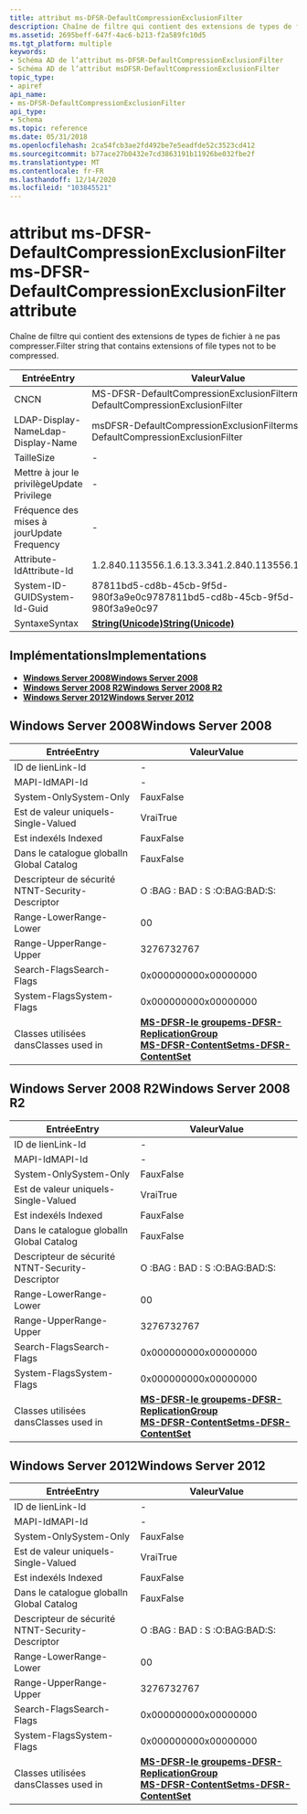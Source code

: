 ```yaml
---
title: attribut ms-DFSR-DefaultCompressionExclusionFilter
description: Chaîne de filtre qui contient des extensions de types de fichier à ne pas compresser.
ms.assetid: 2695beff-647f-4ac6-b213-f2a589fc10d5
ms.tgt_platform: multiple
keywords:
- Schéma AD de l’attribut ms-DFSR-DefaultCompressionExclusionFilter
- Schéma AD de l’attribut msDFSR-DefaultCompressionExclusionFilter
topic_type:
- apiref
api_name:
- ms-DFSR-DefaultCompressionExclusionFilter
api_type:
- Schema
ms.topic: reference
ms.date: 05/31/2018
ms.openlocfilehash: 2ca54fcb3ae2fd492be7e5eadfde52c3523cd412
ms.sourcegitcommit: b77ace27b0432e7cd3863191b11926be032fbe2f
ms.translationtype: MT
ms.contentlocale: fr-FR
ms.lasthandoff: 12/14/2020
ms.locfileid: "103845521"
---
```

# <a name="ms-dfsr-defaultcompressionexclusionfilter-attribute"></a><span data-ttu-id="7e6f9-105">attribut ms-DFSR-DefaultCompressionExclusionFilter</span><span class="sxs-lookup"><span data-stu-id="7e6f9-105">ms-DFSR-DefaultCompressionExclusionFilter attribute</span></span>

<span data-ttu-id="7e6f9-106">Chaîne de filtre qui contient des extensions de types de fichier à ne pas compresser.</span><span class="sxs-lookup"><span data-stu-id="7e6f9-106">Filter string that contains extensions of file types not to be compressed.</span></span>



| <span data-ttu-id="7e6f9-107">Entrée</span><span class="sxs-lookup"><span data-stu-id="7e6f9-107">Entry</span></span> | <span data-ttu-id="7e6f9-108">Valeur</span><span class="sxs-lookup"><span data-stu-id="7e6f9-108">Value</span></span> |
|-------------------|---------------------------------------------|
| <span data-ttu-id="7e6f9-109">CN</span><span class="sxs-lookup"><span data-stu-id="7e6f9-109">CN</span></span>                | <span data-ttu-id="7e6f9-110">MS-DFSR-DefaultCompressionExclusionFilter</span><span class="sxs-lookup"><span data-stu-id="7e6f9-110">ms-DFSR-DefaultCompressionExclusionFilter</span></span>   |
| <span data-ttu-id="7e6f9-111">LDAP-Display-Name</span><span class="sxs-lookup"><span data-stu-id="7e6f9-111">Ldap-Display-Name</span></span> | <span data-ttu-id="7e6f9-112">msDFSR-DefaultCompressionExclusionFilter</span><span class="sxs-lookup"><span data-stu-id="7e6f9-112">msDFSR-DefaultCompressionExclusionFilter</span></span>    |
| <span data-ttu-id="7e6f9-113">Taille</span><span class="sxs-lookup"><span data-stu-id="7e6f9-113">Size</span></span>              | \-                                          |
| <span data-ttu-id="7e6f9-114">Mettre à jour le privilège</span><span class="sxs-lookup"><span data-stu-id="7e6f9-114">Update Privilege</span></span>  | \-                                          |
| <span data-ttu-id="7e6f9-115">Fréquence des mises à jour</span><span class="sxs-lookup"><span data-stu-id="7e6f9-115">Update Frequency</span></span>  | \-                                          |
| <span data-ttu-id="7e6f9-116">Attribute-Id</span><span class="sxs-lookup"><span data-stu-id="7e6f9-116">Attribute-Id</span></span>      | <span data-ttu-id="7e6f9-117">1.2.840.113556.1.6.13.3.34</span><span class="sxs-lookup"><span data-stu-id="7e6f9-117">1.2.840.113556.1.6.13.3.34</span></span>                  |
| <span data-ttu-id="7e6f9-118">System-ID-GUID</span><span class="sxs-lookup"><span data-stu-id="7e6f9-118">System-Id-Guid</span></span>    | <span data-ttu-id="7e6f9-119">87811bd5-cd8b-45cb-9f5d-980f3a9e0c97</span><span class="sxs-lookup"><span data-stu-id="7e6f9-119">87811bd5-cd8b-45cb-9f5d-980f3a9e0c97</span></span>        |
| <span data-ttu-id="7e6f9-120">Syntaxe</span><span class="sxs-lookup"><span data-stu-id="7e6f9-120">Syntax</span></span>            | [<span data-ttu-id="7e6f9-121">**String(Unicode)**</span><span class="sxs-lookup"><span data-stu-id="7e6f9-121">**String(Unicode)**</span></span>](s-string-unicode.md) |



## <a name="implementations"></a><span data-ttu-id="7e6f9-122">Implémentations</span><span class="sxs-lookup"><span data-stu-id="7e6f9-122">Implementations</span></span>

-   [<span data-ttu-id="7e6f9-123">**Windows Server 2008**</span><span class="sxs-lookup"><span data-stu-id="7e6f9-123">**Windows Server 2008**</span></span>](#windows-server-2008)
-   [<span data-ttu-id="7e6f9-124">**Windows Server 2008 R2**</span><span class="sxs-lookup"><span data-stu-id="7e6f9-124">**Windows Server 2008 R2**</span></span>](#windows-server-2008-r2)
-   [<span data-ttu-id="7e6f9-125">**Windows Server 2012**</span><span class="sxs-lookup"><span data-stu-id="7e6f9-125">**Windows Server 2012**</span></span>](#windows-server-2012)

## <a name="windows-server-2008"></a><span data-ttu-id="7e6f9-126">Windows Server 2008</span><span class="sxs-lookup"><span data-stu-id="7e6f9-126">Windows Server 2008</span></span>



| <span data-ttu-id="7e6f9-127">Entrée</span><span class="sxs-lookup"><span data-stu-id="7e6f9-127">Entry</span></span> | <span data-ttu-id="7e6f9-128">Valeur</span><span class="sxs-lookup"><span data-stu-id="7e6f9-128">Value</span></span> |
|------------------------|---------------------------------------------------------------------------------------------------------------------------------------|
| <span data-ttu-id="7e6f9-129">ID de lien</span><span class="sxs-lookup"><span data-stu-id="7e6f9-129">Link-Id</span></span>                | \-                                                                                                                                    |
| <span data-ttu-id="7e6f9-130">MAPI-Id</span><span class="sxs-lookup"><span data-stu-id="7e6f9-130">MAPI-Id</span></span>                | \-                                                                                                                                    |
| <span data-ttu-id="7e6f9-131">System-Only</span><span class="sxs-lookup"><span data-stu-id="7e6f9-131">System-Only</span></span>            | <span data-ttu-id="7e6f9-132">Faux</span><span class="sxs-lookup"><span data-stu-id="7e6f9-132">False</span></span>                                                                                                                                 |
| <span data-ttu-id="7e6f9-133">Est de valeur unique</span><span class="sxs-lookup"><span data-stu-id="7e6f9-133">Is-Single-Valued</span></span>       | <span data-ttu-id="7e6f9-134">Vrai</span><span class="sxs-lookup"><span data-stu-id="7e6f9-134">True</span></span>                                                                                                                                  |
| <span data-ttu-id="7e6f9-135">Est indexé</span><span class="sxs-lookup"><span data-stu-id="7e6f9-135">Is Indexed</span></span>             | <span data-ttu-id="7e6f9-136">Faux</span><span class="sxs-lookup"><span data-stu-id="7e6f9-136">False</span></span>                                                                                                                                 |
| <span data-ttu-id="7e6f9-137">Dans le catalogue global</span><span class="sxs-lookup"><span data-stu-id="7e6f9-137">In Global Catalog</span></span>      | <span data-ttu-id="7e6f9-138">Faux</span><span class="sxs-lookup"><span data-stu-id="7e6f9-138">False</span></span>                                                                                                                                 |
| <span data-ttu-id="7e6f9-139">Descripteur de sécurité NT</span><span class="sxs-lookup"><span data-stu-id="7e6f9-139">NT-Security-Descriptor</span></span> | <span data-ttu-id="7e6f9-140">O :BAG : BAD : S :</span><span class="sxs-lookup"><span data-stu-id="7e6f9-140">O:BAG:BAD:S:</span></span>                                                                                                                          |
| <span data-ttu-id="7e6f9-141">Range-Lower</span><span class="sxs-lookup"><span data-stu-id="7e6f9-141">Range-Lower</span></span>            | <span data-ttu-id="7e6f9-142">0</span><span class="sxs-lookup"><span data-stu-id="7e6f9-142">0</span></span>                                                                                                                                     |
| <span data-ttu-id="7e6f9-143">Range-Upper</span><span class="sxs-lookup"><span data-stu-id="7e6f9-143">Range-Upper</span></span>            | <span data-ttu-id="7e6f9-144">32767</span><span class="sxs-lookup"><span data-stu-id="7e6f9-144">32767</span></span>                                                                                                                                 |
| <span data-ttu-id="7e6f9-145">Search-Flags</span><span class="sxs-lookup"><span data-stu-id="7e6f9-145">Search-Flags</span></span>           | <span data-ttu-id="7e6f9-146">0x00000000</span><span class="sxs-lookup"><span data-stu-id="7e6f9-146">0x00000000</span></span>                                                                                                                            |
| <span data-ttu-id="7e6f9-147">System-Flags</span><span class="sxs-lookup"><span data-stu-id="7e6f9-147">System-Flags</span></span>           | <span data-ttu-id="7e6f9-148">0x00000000</span><span class="sxs-lookup"><span data-stu-id="7e6f9-148">0x00000000</span></span>                                                                                                                            |
| <span data-ttu-id="7e6f9-149">Classes utilisées dans</span><span class="sxs-lookup"><span data-stu-id="7e6f9-149">Classes used in</span></span>        | [<span data-ttu-id="7e6f9-150">**MS-DFSR-le groupe**</span><span class="sxs-lookup"><span data-stu-id="7e6f9-150">**ms-DFSR-ReplicationGroup**</span></span>](c-msdfsr-replicationgroup.md)<br/> [<span data-ttu-id="7e6f9-151">**MS-DFSR-ContentSet**</span><span class="sxs-lookup"><span data-stu-id="7e6f9-151">**ms-DFSR-ContentSet**</span></span>](c-msdfsr-contentset.md)<br/> |



## <a name="windows-server-2008-r2"></a><span data-ttu-id="7e6f9-152">Windows Server 2008 R2</span><span class="sxs-lookup"><span data-stu-id="7e6f9-152">Windows Server 2008 R2</span></span>



| <span data-ttu-id="7e6f9-153">Entrée</span><span class="sxs-lookup"><span data-stu-id="7e6f9-153">Entry</span></span> | <span data-ttu-id="7e6f9-154">Valeur</span><span class="sxs-lookup"><span data-stu-id="7e6f9-154">Value</span></span> |
|------------------------|---------------------------------------------------------------------------------------------------------------------------------------|
| <span data-ttu-id="7e6f9-155">ID de lien</span><span class="sxs-lookup"><span data-stu-id="7e6f9-155">Link-Id</span></span>                | \-                                                                                                                                    |
| <span data-ttu-id="7e6f9-156">MAPI-Id</span><span class="sxs-lookup"><span data-stu-id="7e6f9-156">MAPI-Id</span></span>                | \-                                                                                                                                    |
| <span data-ttu-id="7e6f9-157">System-Only</span><span class="sxs-lookup"><span data-stu-id="7e6f9-157">System-Only</span></span>            | <span data-ttu-id="7e6f9-158">Faux</span><span class="sxs-lookup"><span data-stu-id="7e6f9-158">False</span></span>                                                                                                                                 |
| <span data-ttu-id="7e6f9-159">Est de valeur unique</span><span class="sxs-lookup"><span data-stu-id="7e6f9-159">Is-Single-Valued</span></span>       | <span data-ttu-id="7e6f9-160">Vrai</span><span class="sxs-lookup"><span data-stu-id="7e6f9-160">True</span></span>                                                                                                                                  |
| <span data-ttu-id="7e6f9-161">Est indexé</span><span class="sxs-lookup"><span data-stu-id="7e6f9-161">Is Indexed</span></span>             | <span data-ttu-id="7e6f9-162">Faux</span><span class="sxs-lookup"><span data-stu-id="7e6f9-162">False</span></span>                                                                                                                                 |
| <span data-ttu-id="7e6f9-163">Dans le catalogue global</span><span class="sxs-lookup"><span data-stu-id="7e6f9-163">In Global Catalog</span></span>      | <span data-ttu-id="7e6f9-164">Faux</span><span class="sxs-lookup"><span data-stu-id="7e6f9-164">False</span></span>                                                                                                                                 |
| <span data-ttu-id="7e6f9-165">Descripteur de sécurité NT</span><span class="sxs-lookup"><span data-stu-id="7e6f9-165">NT-Security-Descriptor</span></span> | <span data-ttu-id="7e6f9-166">O :BAG : BAD : S :</span><span class="sxs-lookup"><span data-stu-id="7e6f9-166">O:BAG:BAD:S:</span></span>                                                                                                                          |
| <span data-ttu-id="7e6f9-167">Range-Lower</span><span class="sxs-lookup"><span data-stu-id="7e6f9-167">Range-Lower</span></span>            | <span data-ttu-id="7e6f9-168">0</span><span class="sxs-lookup"><span data-stu-id="7e6f9-168">0</span></span>                                                                                                                                     |
| <span data-ttu-id="7e6f9-169">Range-Upper</span><span class="sxs-lookup"><span data-stu-id="7e6f9-169">Range-Upper</span></span>            | <span data-ttu-id="7e6f9-170">32767</span><span class="sxs-lookup"><span data-stu-id="7e6f9-170">32767</span></span>                                                                                                                                 |
| <span data-ttu-id="7e6f9-171">Search-Flags</span><span class="sxs-lookup"><span data-stu-id="7e6f9-171">Search-Flags</span></span>           | <span data-ttu-id="7e6f9-172">0x00000000</span><span class="sxs-lookup"><span data-stu-id="7e6f9-172">0x00000000</span></span>                                                                                                                            |
| <span data-ttu-id="7e6f9-173">System-Flags</span><span class="sxs-lookup"><span data-stu-id="7e6f9-173">System-Flags</span></span>           | <span data-ttu-id="7e6f9-174">0x00000000</span><span class="sxs-lookup"><span data-stu-id="7e6f9-174">0x00000000</span></span>                                                                                                                            |
| <span data-ttu-id="7e6f9-175">Classes utilisées dans</span><span class="sxs-lookup"><span data-stu-id="7e6f9-175">Classes used in</span></span>        | [<span data-ttu-id="7e6f9-176">**MS-DFSR-le groupe**</span><span class="sxs-lookup"><span data-stu-id="7e6f9-176">**ms-DFSR-ReplicationGroup**</span></span>](c-msdfsr-replicationgroup.md)<br/> [<span data-ttu-id="7e6f9-177">**MS-DFSR-ContentSet**</span><span class="sxs-lookup"><span data-stu-id="7e6f9-177">**ms-DFSR-ContentSet**</span></span>](c-msdfsr-contentset.md)<br/> |



## <a name="windows-server-2012"></a><span data-ttu-id="7e6f9-178">Windows Server 2012</span><span class="sxs-lookup"><span data-stu-id="7e6f9-178">Windows Server 2012</span></span>



| <span data-ttu-id="7e6f9-179">Entrée</span><span class="sxs-lookup"><span data-stu-id="7e6f9-179">Entry</span></span> | <span data-ttu-id="7e6f9-180">Valeur</span><span class="sxs-lookup"><span data-stu-id="7e6f9-180">Value</span></span> |
|------------------------|---------------------------------------------------------------------------------------------------------------------------------------|
| <span data-ttu-id="7e6f9-181">ID de lien</span><span class="sxs-lookup"><span data-stu-id="7e6f9-181">Link-Id</span></span>                | \-                                                                                                                                    |
| <span data-ttu-id="7e6f9-182">MAPI-Id</span><span class="sxs-lookup"><span data-stu-id="7e6f9-182">MAPI-Id</span></span>                | \-                                                                                                                                    |
| <span data-ttu-id="7e6f9-183">System-Only</span><span class="sxs-lookup"><span data-stu-id="7e6f9-183">System-Only</span></span>            | <span data-ttu-id="7e6f9-184">Faux</span><span class="sxs-lookup"><span data-stu-id="7e6f9-184">False</span></span>                                                                                                                                 |
| <span data-ttu-id="7e6f9-185">Est de valeur unique</span><span class="sxs-lookup"><span data-stu-id="7e6f9-185">Is-Single-Valued</span></span>       | <span data-ttu-id="7e6f9-186">Vrai</span><span class="sxs-lookup"><span data-stu-id="7e6f9-186">True</span></span>                                                                                                                                  |
| <span data-ttu-id="7e6f9-187">Est indexé</span><span class="sxs-lookup"><span data-stu-id="7e6f9-187">Is Indexed</span></span>             | <span data-ttu-id="7e6f9-188">Faux</span><span class="sxs-lookup"><span data-stu-id="7e6f9-188">False</span></span>                                                                                                                                 |
| <span data-ttu-id="7e6f9-189">Dans le catalogue global</span><span class="sxs-lookup"><span data-stu-id="7e6f9-189">In Global Catalog</span></span>      | <span data-ttu-id="7e6f9-190">Faux</span><span class="sxs-lookup"><span data-stu-id="7e6f9-190">False</span></span>                                                                                                                                 |
| <span data-ttu-id="7e6f9-191">Descripteur de sécurité NT</span><span class="sxs-lookup"><span data-stu-id="7e6f9-191">NT-Security-Descriptor</span></span> | <span data-ttu-id="7e6f9-192">O :BAG : BAD : S :</span><span class="sxs-lookup"><span data-stu-id="7e6f9-192">O:BAG:BAD:S:</span></span>                                                                                                                          |
| <span data-ttu-id="7e6f9-193">Range-Lower</span><span class="sxs-lookup"><span data-stu-id="7e6f9-193">Range-Lower</span></span>            | <span data-ttu-id="7e6f9-194">0</span><span class="sxs-lookup"><span data-stu-id="7e6f9-194">0</span></span>                                                                                                                                     |
| <span data-ttu-id="7e6f9-195">Range-Upper</span><span class="sxs-lookup"><span data-stu-id="7e6f9-195">Range-Upper</span></span>            | <span data-ttu-id="7e6f9-196">32767</span><span class="sxs-lookup"><span data-stu-id="7e6f9-196">32767</span></span>                                                                                                                                 |
| <span data-ttu-id="7e6f9-197">Search-Flags</span><span class="sxs-lookup"><span data-stu-id="7e6f9-197">Search-Flags</span></span>           | <span data-ttu-id="7e6f9-198">0x00000000</span><span class="sxs-lookup"><span data-stu-id="7e6f9-198">0x00000000</span></span>                                                                                                                            |
| <span data-ttu-id="7e6f9-199">System-Flags</span><span class="sxs-lookup"><span data-stu-id="7e6f9-199">System-Flags</span></span>           | <span data-ttu-id="7e6f9-200">0x00000000</span><span class="sxs-lookup"><span data-stu-id="7e6f9-200">0x00000000</span></span>                                                                                                                            |
| <span data-ttu-id="7e6f9-201">Classes utilisées dans</span><span class="sxs-lookup"><span data-stu-id="7e6f9-201">Classes used in</span></span>        | [<span data-ttu-id="7e6f9-202">**MS-DFSR-le groupe**</span><span class="sxs-lookup"><span data-stu-id="7e6f9-202">**ms-DFSR-ReplicationGroup**</span></span>](c-msdfsr-replicationgroup.md)<br/> [<span data-ttu-id="7e6f9-203">**MS-DFSR-ContentSet**</span><span class="sxs-lookup"><span data-stu-id="7e6f9-203">**ms-DFSR-ContentSet**</span></span>](c-msdfsr-contentset.md)<br/> |



 

 





